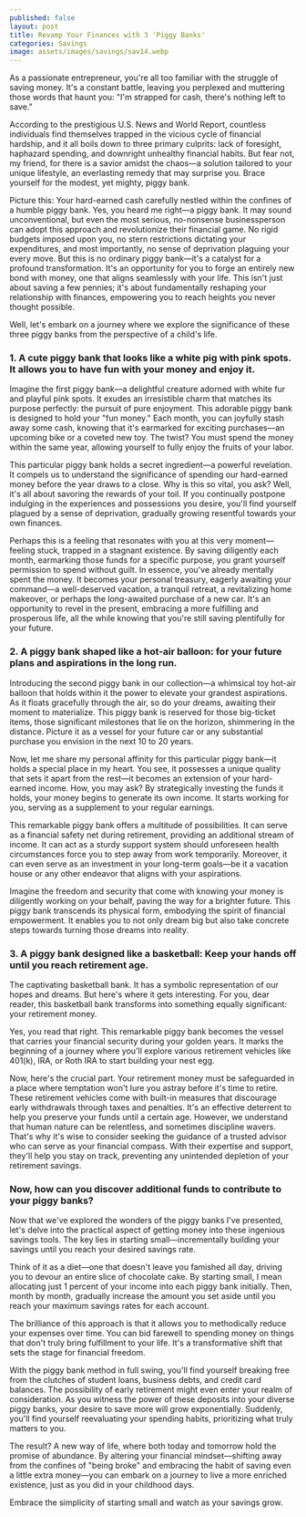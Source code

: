 ```yaml
---
published: false
layout: post
title: Revamp Your Finances with 3 'Piggy Banks'
categories: Savings
image: assets/images/savings/sav14.webp
---
```

As a passionate entrepreneur, you're all too familiar with the struggle of saving money. It's a constant battle, leaving you perplexed and muttering those words that haunt you: "I'm strapped for cash, there's nothing left to save."

According to the prestigious U.S. News and World Report, countless individuals find themselves trapped in the vicious cycle of financial hardship, and it all boils down to three primary culprits: lack of foresight, haphazard spending, and downright unhealthy financial habits. But fear not, my friend, for there is a savior amidst the chaos—a solution tailored to your unique lifestyle, an everlasting remedy that may surprise you. Brace yourself for the modest, yet mighty, piggy bank.

Picture this: Your hard-earned cash carefully nestled within the confines of a humble piggy bank. Yes, you heard me right—a piggy bank. It may sound unconventional, but even the most serious, no-nonsense businessperson can adopt this approach and revolutionize their financial game. No rigid budgets imposed upon you, no stern restrictions dictating your expenditures, and most importantly, no sense of deprivation plaguing your every move.
But this is no ordinary piggy bank—it's a catalyst for a profound transformation. It's an opportunity for you to forge an entirely new bond with money, one that aligns seamlessly with your life. This isn't just about saving a few pennies; it's about fundamentally reshaping your relationship with finances, empowering you to reach heights you never thought possible.

Well, let's embark on a journey where we explore the significance of these three piggy banks from the perspective of a child's life.

### 1. A cute piggy bank that looks like a white pig with pink spots. It allows you to have fun with your money and enjoy it.
Imagine the first piggy bank—a delightful creature adorned with white fur and playful pink spots. It exudes an irresistible charm that matches its purpose perfectly: the pursuit of pure enjoyment. This adorable piggy bank is designed to hold your "fun money." Each month, you can joyfully stash away some cash, knowing that it's earmarked for exciting purchases—an upcoming bike or a coveted new toy. The twist? You must spend the money within the same year, allowing yourself to fully enjoy the fruits of your labor.

This particular piggy bank holds a secret ingredient—a powerful revelation. It compels us to understand the significance of spending our hard-earned money before the year draws to a close. Why is this so vital, you ask? Well, it's all about savoring the rewards of your toil. If you continually postpone indulging in the experiences and possessions you desire, you'll find yourself plagued by a sense of deprivation, gradually growing resentful towards your own finances.

Perhaps this is a feeling that resonates with you at this very moment—feeling stuck, trapped in a stagnant existence. By saving diligently each month, earmarking those funds for a specific purpose, you grant yourself permission to spend without guilt. In essence, you've already mentally spent the money. It becomes your personal treasury, eagerly awaiting your command—a well-deserved vacation, a tranquil retreat, a revitalizing home makeover, or perhaps the long-awaited purchase of a new car. It's an opportunity to revel in the present, embracing a more fulfilling and prosperous life, all the while knowing that you're still saving plentifully for your future.

### 2. A piggy bank shaped like a hot-air balloon: for your future plans and aspirations in the long run.
Introducing the second piggy bank in our collection—a whimsical toy hot-air balloon that holds within it the power to elevate your grandest aspirations. As it floats gracefully through the air, so do your dreams, awaiting their moment to materialize. This piggy bank is reserved for those big-ticket items, those significant milestones that lie on the horizon, shimmering in the distance. Picture it as a vessel for your future car or any substantial purchase you envision in the next 10 to 20 years.

Now, let me share my personal affinity for this particular piggy bank—it holds a special place in my heart. You see, it possesses a unique quality that sets it apart from the rest—it becomes an extension of your hard-earned income. How, you may ask? By strategically investing the funds it holds, your money begins to generate its own income. It starts working for you, serving as a supplement to your regular earnings.

This remarkable piggy bank offers a multitude of possibilities. It can serve as a financial safety net during retirement, providing an additional stream of income. It can act as a sturdy support system should unforeseen health circumstances force you to step away from work temporarily. Moreover, it can even serve as an investment in your long-term goals—be it a vacation house or any other endeavor that aligns with your aspirations.

Imagine the freedom and security that come with knowing your money is diligently working on your behalf, paving the way for a brighter future. This piggy bank transcends its physical form, embodying the spirit of financial empowerment. It enables you to not only dream big but also take concrete steps towards turning those dreams into reality.

### 3. A piggy bank designed like a basketball: Keep your hands off until you reach retirement age.
The captivating basketball bank. It has a symbolic representation of our hopes and dreams. But here's where it gets interesting. For you, dear reader, this basketball bank transforms into something equally significant: your retirement money.

Yes, you read that right. This remarkable piggy bank becomes the vessel that carries your financial security during your golden years. It marks the beginning of a journey where you'll explore various retirement vehicles like 401(k), IRA, or Roth IRA to start building your nest egg.

Now, here's the crucial part. Your retirement money must be safeguarded in a place where temptation won't lure you astray before it's time to retire. These retirement vehicles come with built-in measures that discourage early withdrawals through taxes and penalties. It's an effective deterrent to help you preserve your funds until a certain age. However, we understand that human nature can be relentless, and sometimes discipline wavers. That's why it's wise to consider seeking the guidance of a trusted advisor who can serve as your financial compass. With their expertise and support, they'll help you stay on track, preventing any unintended depletion of your retirement savings.

### Now, how can you discover additional funds to contribute to your piggy banks?
Now that we've explored the wonders of the piggy banks I've presented, let's delve into the practical aspect of getting money into these ingenious savings tools. The key lies in starting small—incrementally building your savings until you reach your desired savings rate.

Think of it as a diet—one that doesn't leave you famished all day, driving you to devour an entire slice of chocolate cake. By starting small, I mean allocating just 1 percent of your income into each piggy bank initially. Then, month by month, gradually increase the amount you set aside until you reach your maximum savings rates for each account.

The brilliance of this approach is that it allows you to methodically reduce your expenses over time. You can bid farewell to spending money on things that don't truly bring fulfillment to your life. It's a transformative shift that sets the stage for financial freedom.

With the piggy bank method in full swing, you'll find yourself breaking free from the clutches of student loans, business debts, and credit card balances. The possibility of early retirement might even enter your realm of consideration. As you witness the power of these deposits into your diverse piggy banks, your desire to save more will grow exponentially. Suddenly, you'll find yourself reevaluating your spending habits, prioritizing what truly matters to you.

The result? A new way of life, where both today and tomorrow hold the promise of abundance. By altering your financial mindset—shifting away from the confines of "being broke" and embracing the habit of saving even a little extra money—you can embark on a journey to live a more enriched existence, just as you did in your childhood days.

Embrace the simplicity of starting small and watch as your savings grow.
